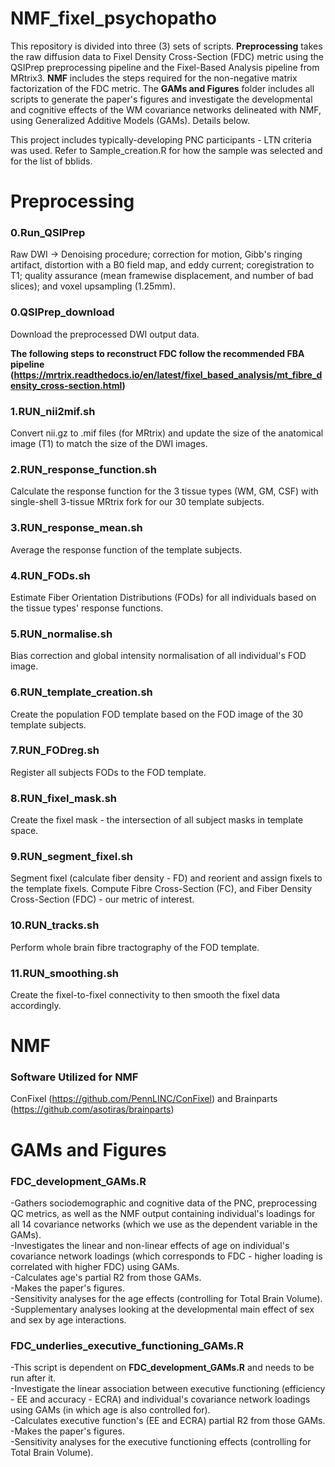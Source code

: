 # NMF_fixel_psychopatho

This repository is divided into three (3) sets of scripts. **Preprocessing** takes the raw diffusion data to Fixel Density Cross-Section (FDC) metric using the QSIPrep preprocessing pipeline and the Fixel-Based Analysis pipeline from MRtrix3. **NMF** includes the steps required for the non-negative matrix factorization of the FDC metric. The **GAMs and Figures** folder includes all scripts to generate the paper's figures and investigate the developmental and cognitive effects of the WM covariance networks delineated with NMF, using Generalized Additive Models (GAMs). Details below.

This project includes typically-developing PNC participants - LTN criteria was used. Refer to Sample_creation.R for how the sample was selected and for the list of bblids.

# Preprocessing

### 0.Run_QSIPrep
Raw DWI -> Denoising procedure; correction for motion, Gibb's ringing artifact, distortion with a B0 field map, and eddy current; coregistration to T1; quality assurance (mean framewise displacement, and number of bad slices); and voxel upsampling (1.25mm).

### 0.QSIPrep_download
Download the preprocessed DWI output data.


**The following steps to reconstruct FDC follow the recommended FBA pipeline (https://mrtrix.readthedocs.io/en/latest/fixel_based_analysis/mt_fibre_density_cross-section.html)**

### 1.RUN_nii2mif.sh
Convert nii.gz to .mif files (for MRtrix) and update the size of the anatomical image (T1) to match the size of the DWI images.

### 2.RUN_response_function.sh
Calculate the response function for the 3 tissue types (WM, GM, CSF) with single-shell 3-tissue MRtrix fork for our 30 template subjects. 

### 3.RUN_response_mean.sh
Average the response function of the template subjects.

### 4.RUN_FODs.sh
Estimate Fiber Orientation Distributions (FODs) for all individuals based on the tissue types' response functions.

### 5.RUN_normalise.sh
Bias correction and global intensity normalisation of all individual's FOD image.

### 6.RUN_template_creation.sh
Create the population FOD template based on the FOD image of the 30 template subjects.

### 7.RUN_FODreg.sh
Register all subjects FODs to the FOD template.

### 8.RUN_fixel_mask.sh
Create the fixel mask - the intersection of all subject masks in template space.

### 9.RUN_segment_fixel.sh
Segment fixel (calculate fiber density - FD) and reorient and assign fixels to the template fixels. Compute Fibre Cross-Section (FC), and Fiber Density Cross-Section (FDC) - our metric of interest.

### 10.RUN_tracks.sh
Perform whole brain fibre tractography of the FOD template.

### 11.RUN_smoothing.sh
Create the fixel-to-fixel connectivity to then smooth the fixel data accordingly.

# NMF

###


### Software Utilized for NMF
ConFixel (https://github.com/PennLINC/ConFixel) and Brainparts (https://github.com/asotiras/brainparts)

# GAMs and Figures

### FDC_development_GAMs.R
-Gathers sociodemographic and cognitive data of the PNC, preprocessing QC metrics, as well as the NMF output containing individual's loadings for all 14 covariance networks (which we use as the dependent variable in the GAMs).  
-Investigates the linear and non-linear effects of age on individual's covariance network loadings (which corresponds to FDC - higher loading is correlated with higher FDC) using GAMs.  
-Calculates age's partial R2 from those GAMs.  
-Makes the paper's figures.  
-Sensitivity analyses for the age effects (controlling for Total Brain Volume).  
-Supplementary analyses looking at the developmental main effect of sex and sex by age interactions.

### FDC_underlies_executive_functioning_GAMs.R
-This script is dependent on **FDC_development_GAMs.R** and needs to be run after it.  
-Investigate the linear association between executive functioning (efficiency - EE and accuracy - ECRA) and individual's covariance network loadings using GAMs (in which age is also controlled for).  
-Calculates executive function's (EE and ECRA) partial R2 from those GAMs.  
-Makes the paper's figures.  
-Sensitivity analyses for the executive functioning effects (controlling for Total Brain Volume).





